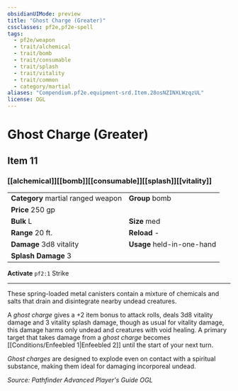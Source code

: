```yaml
---
obsidianUIMode: preview
title: "Ghost Charge (Greater)"
cssclasses: pf2e,pf2e-spell
tags:
  - pf2e/weapon
  - trait/alchemical
  - trait/bomb
  - trait/consumable
  - trait/splash
  - trait/vitality
  - trait/common
  - category/martial
aliases: "Compendium.pf2e.equipment-srd.Item.28osNZINXLWzqzUL"
license: OGL
---
```

# Ghost Charge (Greater)
## Item 11
### [[alchemical]][[bomb]][[consumable]][[splash]][[vitality]]

|  |  |
| -- | -- |
| **Category** martial ranged weapon | **Group** bomb |
| **Price** 250 gp |  |
| **Bulk** L | **Size** med |
|**Range** 20 ft.| **Reload** -|
| **Damage** 3d8 vitality  | **Usage** held-in-one-hand |
| **Splash Damage** 3 | |


**Activate** `pf2:1` Strike

* * *

These spring-loaded metal canisters contain a mixture of chemicals and salts that drain and disintegrate nearby undead creatures.

A _ghost charge_ gives a +2 item bonus to attack rolls, deals 3d8 vitality damage and 3 vitality splash damage, though as usual for vitality damage, this damage harms only undead and creatures with void healing. A primary target that takes damage from a _ghost charge_ becomes [[Conditions/Enfeebled 1|Enfeebled 2]] until the start of your next turn.

_Ghost charges_ are designed to explode even on contact with a spiritual substance, making them ideal for damaging incorporeal undead.

*Source: Pathfinder Advanced Player's Guide*
*OGL*